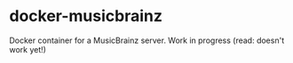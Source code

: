 docker-musicbrainz
==================

Docker container for a MusicBrainz server.  Work in progress (read: doesn't work yet!)
